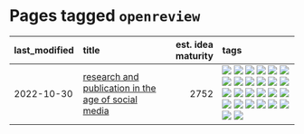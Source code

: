 # Pages tagged `openreview`

|last_modified|title|est. idea maturity|tags
|:---|:---|---:|:---|
|2022-10-30|[research and publication in the age of social media](../research-and-social.md)|2752|[![](https://img.shields.io/badge/tag-arxiv-82f36e)](../tags/arxiv.md) [![](https://img.shields.io/badge/tag-citation-ac8815)](../tags/citation.md) [![](https://img.shields.io/badge/tag-corrections-161a53)](../tags/corrections.md) [![](https://img.shields.io/badge/tag-credit-b3194)](../tags/credit.md) [![](https://img.shields.io/badge/tag-curation-34720)](../tags/curation.md) [![](https://img.shields.io/badge/tag-discoverability-db71cb)](../tags/discoverability.md) [![](https://img.shields.io/badge/tag-discussion-be4650)](../tags/discussion.md) [![](https://img.shields.io/badge/tag-feed-71e862)](../tags/feed.md) [![](https://img.shields.io/badge/tag-git-ad342b)](../tags/git.md) [![](https://img.shields.io/badge/tag-github-a3a5e9)](../tags/github.md) [![](https://img.shields.io/badge/tag-historyofscience-a682e)](../tags/historyofscience.md) [![](https://img.shields.io/badge/tag-mastodon-1661bc)](../tags/mastodon.md) [![](https://img.shields.io/badge/tag-openreview-296bb1)](../tags/openreview.md) [![](https://img.shields.io/badge/tag-paperswithcode-606780)](../tags/paperswithcode.md) [![](https://img.shields.io/badge/tag-platform-9a9fc4)](../tags/platform.md) [![](https://img.shields.io/badge/tag-publication-f14da)](../tags/publication.md) [![](https://img.shields.io/badge/tag-reproducibility-82f6b0)](../tags/reproducibility.md) [![](https://img.shields.io/badge/tag-research-7a169c)](../tags/research.md) [![](https://img.shields.io/badge/tag-retractions-254eb)](../tags/retractions.md) [![](https://img.shields.io/badge/tag-search-fde018)](../tags/search.md) [![](https://img.shields.io/badge/tag-socialmedia-d3fceb)](../tags/socialmedia.md) [![](https://img.shields.io/badge/tag-stackoverflow-e13c2b)](../tags/stackoverflow.md) [![](https://img.shields.io/badge/tag-subscription-297b32)](../tags/subscription.md) [![](https://img.shields.io/badge/tag-transparency-426a5f)](../tags/transparency.md) [![](https://img.shields.io/badge/tag-twitter-4ed36d)](../tags/twitter.md) [![](https://img.shields.io/badge/tag-validation-e127da)](../tags/validation.md)|